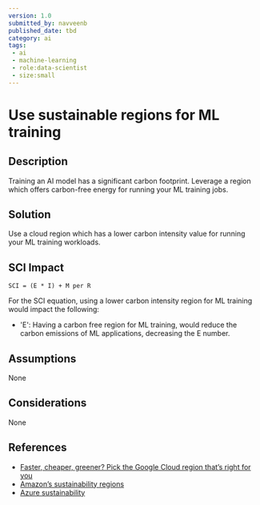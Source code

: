 ```yaml
---
version: 1.0
submitted_by: navveenb
published_date: tbd
category: ai
tags: 
 - ai
 - machine-learning
 - role:data-scientist
 - size:small
---
```


# Use sustainable regions for ML training 

## Description
Training an AI model has a significant carbon footprint. Leverage
a region which offers carbon-free energy for running your ML training jobs.


## Solution
Use a cloud region which has a lower carbon intensity value for running your ML training workloads.


## SCI Impact
`SCI = (E * I) + M per R`

For the SCI equation, using a lower carbon intensity region for ML training would impact the following:
- 'E': Having a carbon free region for ML training, would reduce the carbon emissions of ML applications, decreasing the E number.

## Assumptions
None 

## Considerations
None

## References
- [Faster, cheaper, greener? Pick the Google Cloud region that’s right for you](https://cloud.google.com/blog/topics/sustainability/google-cloud-region-picker-helps-you-make-the-green-choice)
- [Amazon’s sustainability regions](https://sustainability.aboutamazon.com/around-the-globe?energyType=true)
- [Azure sustainability](https://azure.microsoft.com/en-us/explore/global-infrastructure/sustainability/)
